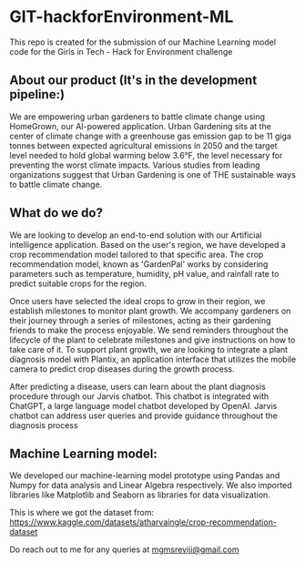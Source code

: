 # GIT-hackforEnvironment-ML
This repo is created for the submission of our Machine Learning model code for the Girls in Tech - Hack for Environment challenge 
## About our product (It's in the development pipeline:)

We are empowering urban gardeners to battle climate change using HomeGrown, our AI-powered application. Urban Gardening sits at the center of climate change with a greenhouse gas emission gap to be 11 giga tonnes between expected agricultural emissions in 2050 and the target level needed to hold global warming below 3.6°F, the level necessary for preventing the worst climate impacts. Various studies from leading organizations suggest that Urban Gardening is one of THE sustainable ways to battle climate change. 

## What do we do?

We are looking to develop an end-to-end solution with our Artificial intelligence application. Based on the user's region, we have developed a crop recommendation model tailored to that specific area. The crop recommendation model, known as 'GardenPal' works by considering parameters such as temperature, humidity, pH value, and rainfall rate to predict suitable crops for the region. 

Once users have selected the ideal crops to grow in their region, we establish milestones to monitor plant growth. We accompany gardeners on their journey through a series of milestones, acting as their gardening friends to make the process enjoyable. We send reminders throughout the lifecycle of the plant to celebrate milestones and give instructions on how to take care of it. To support plant growth, we are looking to integrate a plant diagnosis model with Plantix, an application interface that utilizes the mobile camera to predict crop diseases during the growth process. 

After predicting a disease, users can learn about the plant diagnosis procedure through our Jarvis chatbot. This chatbot is integrated with ChatGPT, a large language model chatbot developed by OpenAI. Jarvis chatbot can address user queries and provide guidance throughout the diagnosis process

## Machine Learning model:
We developed our machine-learning model prototype using Pandas and Numpy for data analysis and Linear Algebra respectively. We also imported libraries like Matplotlib and Seaborn as libraries for data visualization. 

This is where we got the dataset from: https://www.kaggle.com/datasets/atharvaingle/crop-recommendation-dataset

Do reach out to me for any queries at mgmsreviji@gmail.com



